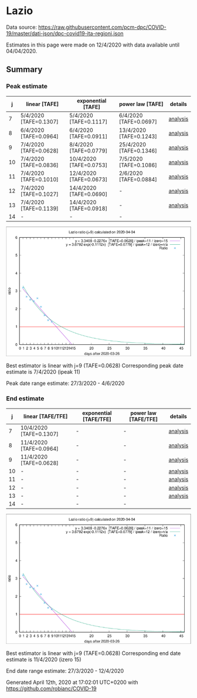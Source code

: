 # Lazio


Data source: https://raw.githubusercontent.com/pcm-dpc/COVID-19/master/dati-json/dpc-covid19-ita-regioni.json

Estimates in this page were made on 12/4/2020 with data available until 04/04/2020.


## Summary 

### Peak estimate 
|j|linear [TAFE]|exponential [TAFE]|power law [TAFE]|details|
|---|----|-----------|---------|-------|
|7|5/4/2020 [TAFE=0.1307]|5/4/2020 [TAFE=0.1117]|6/4/2020 [TAFE=0.0697]|[analysis](COVID-19_lazio_j7_2020-04-04.md)|
|8|6/4/2020 [TAFE=0.0964]|6/4/2020 [TAFE=0.0911]|13/4/2020 [TAFE=0.1243]|[analysis](COVID-19_lazio_j8_2020-04-04.md)|
|9|7/4/2020 [TAFE=0.0628]|8/4/2020 [TAFE=0.0779]|25/4/2020 [TAFE=0.1346]|[analysis](COVID-19_lazio_j9_2020-04-04.md)|
|10|7/4/2020 [TAFE=0.0836]|10/4/2020 [TAFE=0.0753]|7/5/2020 [TAFE=0.1086]|[analysis](COVID-19_lazio_j10_2020-04-04.md)|
|11|7/4/2020 [TAFE=0.1010]|12/4/2020 [TAFE=0.0673]|2/6/2020 [TAFE=0.0884]|[analysis](COVID-19_lazio_j11_2020-04-04.md)|
|12|7/4/2020 [TAFE=0.1027]|14/4/2020 [TAFE=0.0690]|-|[analysis](COVID-19_lazio_j12_2020-04-04.md)|
|13|7/4/2020 [TAFE=0.1139]|14/4/2020 [TAFE=0.0918]|-|[analysis](COVID-19_lazio_j13_2020-04-04.md)|
|14|-|-|-||

![best peak estimate](COVID-19_lazio_j9_2020-04-04.png)

Best estimator is linear with j=9 (TAFE=0.0628)
Corresponding peak date estimate is 7/4/2020 (ipeak 11)


Peak date range estimate: 27/3/2020 - 4/6/2020

### End estimate 
|j|linear [TAFE/TFE]|exponential [TAFE/TFE]|power law [TAFE/TFE]|details|
|---|----|-----------|---------|-------|
|7|10/4/2020 [TAFE=0.1307]|-|-|[analysis](COVID-19_lazio_j7_2020-04-04.md)|
|8|11/4/2020 [TAFE=0.0964]|-|-|[analysis](COVID-19_lazio_j8_2020-04-04.md)|
|9|11/4/2020 [TAFE=0.0628]|-|-|[analysis](COVID-19_lazio_j9_2020-04-04.md)|
|10|-|-|-|[analysis](COVID-19_lazio_j10_2020-04-04.md)|
|11|-|-|-|[analysis](COVID-19_lazio_j11_2020-04-04.md)|
|12|-|-|-|[analysis](COVID-19_lazio_j12_2020-04-04.md)|
|13|-|-|-|[analysis](COVID-19_lazio_j13_2020-04-04.md)|
|14|-|-|-||

![best zero estimate](COVID-19_lazio_j9_2020-04-04.png)

Best estimator is linear with j=9 (TAFE=0.0628)
Corresponding end date estimate is 11/4/2020 (izero 15)


End date range estimate: 27/3/2020 - 12/4/2020

Generated April 12th, 2020 at 17:02:01 UTC+0200 with https://github.com/robianc/COVID-19

